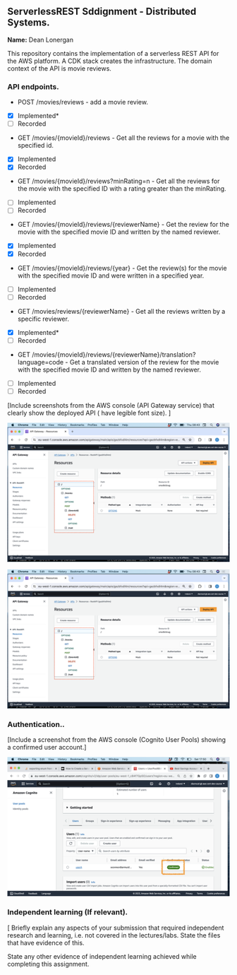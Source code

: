 ## ServerlessREST Sddignment - Distributed Systems.

__Name:__ Dean Lonergan

This repository contains the implementation of a serverless REST API for the AWS platform. A CDK stack creates the infrastructure. The domain context of the API is movie reviews.

### API endpoints.
 
+ POST /movies/reviews - add a movie review.
- [x] Implemented*
- [ ] Recorded

+ GET /movies/{movieId}/reviews - Get all the reviews for a movie with the specified id.
- [x] Implemented
- [x] Recorded

+ GET /movies/{movieId}/reviews?minRating=n - Get all the reviews for the movie with the specified ID with a rating greater than the minRating.
- [ ] Implemented
- [ ] Recorded

+ GET /movies/{movieId}/reviews/{reviewerName} - Get the review for the movie with the specified movie ID and written by the named reviewer.
- [x] Implemented
- [x] Recorded

+ GET /movies/{movieId}/reviews/{year} - Get the review(s) for the movie with the specified movie ID and were written in a specified year.
- [ ] Implemented
- [ ] Recorded

+ GET /movies/reviews/{reviewerName} - Get all the reviews written by a specific reviewer.
- [x] Implemented*
- [ ] Recorded

+ GET /movies/{movieId}/reviews/{reviewerName}/translation?language=code - Get a translated version of the review for the movie with the specified movie ID and written by the named reviewer.
- [ ] Implemented
- [ ] Recorded

[Include screenshots from the AWS console (API Gateway service) that clearly show the deployed API ( have legible font size). ]

![](./images/api1.png)

![](./images/api1.png)

### Authentication..

[Include a screenshot from the AWS console (Cognito User Pools) showing a confirmed user account.]

![](./images/pool.png)

### Independent learning (If relevant).

[ Briefly explain any aspects of your submission that required independent research and learning, i.e. not covered in the lectures/labs. State the files that have evidence of this.


State any other evidence of independent learning achieved while completing this assignment.

